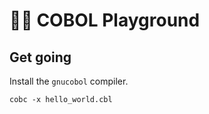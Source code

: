 # 🛝🦕 COBOL Playground 

## Get going

Install the `gnucobol` compiler.

```shell
cobc -x hello_world.cbl
```